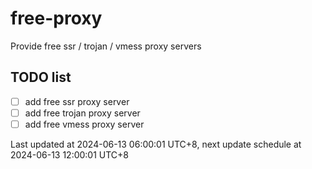
# free-proxy
Provide free ssr / trojan / vmess proxy servers


## TODO list
- [ ] add free ssr proxy server
- [ ] add free trojan proxy server
- [ ] add free vmess proxy server

Last updated at 2024-06-13 06:00:01 UTC+8, next update schedule at 2024-06-13 12:00:01 UTC+8

